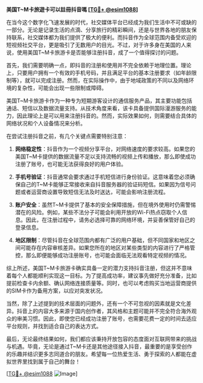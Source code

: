 **美国T~M卡旅遊卡可以註冊抖音嗎 [[TG💪+ @esim1088](https://t.me/s/esim1088)]**

在当今这个数字化飞速发展的时代，社交媒体平台已经成为我们生活中不可或缺的一部分。无论是记录生活的点滴、分享旅行的精彩瞬间，还是与世界各地的朋友保持联系，社交媒体都为我们提供了极大的便利。而抖音作为全球范围内备受欢迎的短视频社交平台，更是吸引了无数用户的目光。不过，对于许多身在美国的人来说，使用美国T~M卡旅游卡是否能够注册抖音，成了一个值得探讨的问题。

首先，我们需要明确一点，即抖音的注册和使用并不完全依赖于地理位置。理论上，只要用户拥有一个有效的手机号码，并且满足平台的基本注册要求（如年龄限制等），就可以完成注册。然而，在实际操作中，由于地域政策的不同以及网络环境的复杂性，可能会出现一些限制或障碍。

美国T~M卡旅游卡作为一种专为短期游客设计的通信服务产品，其主要功能包括通话、短信以及数据流量支持。从技术角度来看，该卡具备提供国际漫游服务的能力，因此理论上是可以用来注册抖音的。然而，实际效果如何，则需要结合具体的网络状况和个人设备情况来分析。

在尝试注册抖音之前，有几个关键点需要特别注意：

1. **网络稳定性**：抖音作为一个视频分享平台，对网络速度的要求较高。如果您的美国T~M卡提供的数据流量不足以支持流畅的视频上传和播放，那么即使成功注册了账号，也可能无法获得良好的用户体验。
   
2. **手机号验证**：抖音通常会要求通过手机短信进行身份验证。这意味着您必须确保自己的T~M卡能够正常接收来自抖音服务器的验证码短信。如果因为信号问题或者运营商设置导致短信无法及时送达，可能会影响注册流程。

3. **账户安全**：虽然T~M卡提供了基本的安全保障措施，但在境外使用时仍需警惕潜在的风险。例如，某些不法分子可能会利用开放的Wi-Fi热点窃取个人信息。因此，在注册过程中，请务必选择可靠的网络环境，并妥善保管好自己的登录信息。

4. **地区限制**：尽管抖音在全球范围内都有广泛的用户基础，但不同国家和地区之间可能存在内容审核差异。如果您所在的地区对某些类型的内容进行了严格管控，那么即便能够成功注册账号，也可能会面临无法观看特定视频的情况。

综上所述，美国T~M卡旅游卡确实具备一定的潜力支持抖音注册，但这并不意味着每个人都能顺利实现这一目标。为了提高成功率，建议事先做好充分准备，比如提前检查卡内余额、确认网络连接质量等。同时，也可以考虑购买当地运营商提供的SIM卡作为备用方案，以应对突发状况。

当然，除了上述提到的技术层面的问题外，还有一个不可忽视的因素就是文化差异。抖音上的内容大多来源于国内创作者，其风格和主题可能并不完全符合海外观众的审美习惯。因此，即使您已经成功注册了账号，也需要花费一定的时间去适应平台规则，并找到适合自己的表达方式。

最后，无论最终结果如何，我们都应该秉持开放包容的态度面对互联网带来的挑战与机遇。毕竟，无论是通过T~M卡还是其他途径接入抖音，最重要的是享受创作的乐趣并结识更多志同道合的朋友。希望每一位热爱生活、勇于探索的人都能在虚拟世界里找到属于自己的舞台！

[[TG💪+ @esim1088](https://t.me/s/esim1088) ![Image](https://i.postimg.cc/4NQfJmqS/Snipaste-2025-05-13-00-14-12.png)]